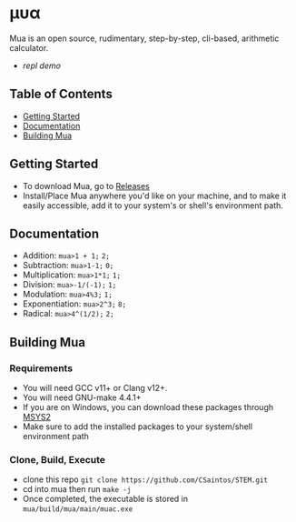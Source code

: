 # &#956;&#965;&#945;

Mua is an open source, rudimentary, step-by-step, cli-based, arithmetic calculator.
- *repl demo*

## Table of Contents
- [Getting Started](#getting-started)
- [Documentation](#documentation)
- [Building Mua](#building-mua)

## Getting Started
- To download Mua, go to [Releases](https://github.com/CSaintos/STEM/releases)
- Install/Place Mua anywhere you'd like on your machine, and to make it easily accessible, add it to your system's or shell's environment path.
## Documentation
- Addition:
`mua>1 + 1;`
`2;`
- Subtraction:
`mua>1-1;`
`0;`
- Multiplication:
`mua>1*1;`
`1;`
- Division:
`mua>-1/(-1);`
`1;`
- Modulation:
`mua>4%3;`
`1;`
- Exponentiation:
`mua>2^3;`
`8;`
- Radical:
`mua>4^(1/2);`
`2;`
## Building Mua
### Requirements
- You will need GCC v11+ or Clang v12+.
- You will need GNU-make 4.4.1+
- If you are on Windows, you can download these packages through [MSYS2](https://www.msys2.org/)
- Make sure to add the installed packages to your system/shell environment path
### Clone, Build, Execute
- clone this repo `git clone https://github.com/CSaintos/STEM.git`
- cd into mua then run `make -j`
- Once completed, the executable is stored in `mua/build/mua/main/muac.exe`

